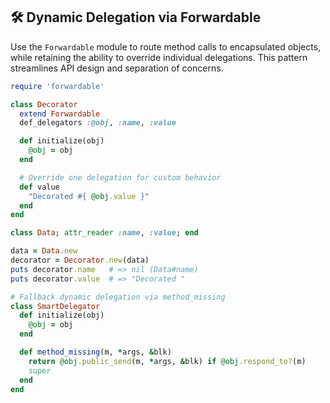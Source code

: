 ## 🛠️ Dynamic Delegation via Forwardable
Use the `Forwardable` module to route method calls to encapsulated objects, while retaining the ability to override individual delegations. This pattern streamlines API design and separation of concerns.

```ruby
require 'forwardable'

class Decorator
  extend Forwardable
  def_delegators :@obj, :name, :value

  def initialize(obj)
    @obj = obj
  end

  # Override one delegation for custom behavior
  def value
    "Decorated #{ @obj.value }"
  end
end

class Data; attr_reader :name, :value; end

data = Data.new
decorator = Decorator.new(data)
puts decorator.name   # => nil (Data#name)
puts decorator.value  # => "Decorated "
```

```ruby
# Fallback dynamic delegation via method_missing
class SmartDelegator
  def initialize(obj)
    @obj = obj
  end

  def method_missing(m, *args, &blk)
    return @obj.public_send(m, *args, &blk) if @obj.respond_to?(m)
    super
  end
end
```